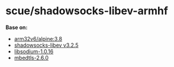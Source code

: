 # scue/shadowsocks-libev-armhf

**Base on:**

* [arm32v6/alpine:3.8](https://hub.docker.com/r/arm32v6/alpine/)
* [shadowsocks-libev v3.2.5](https://github.com/shadowsocks/shadowsocks-libev/archive/v3.2.5.tar.gz)
* [libsodium-1.0.16](https://download.libsodium.org/libsodium/releases/libsodium-1.0.16.tar.gz)
* [mbedtls-2.6.0](https://tls.mbed.org/download/mbedtls-2.6.0-gpl.tgz)

